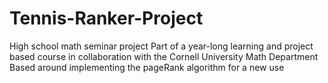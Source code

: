 # Tennis-Ranker-Project
High school math seminar project 
  Part of a year-long learning and project based course in collaboration with the Cornell University Math Department
Based around implementing the pageRank algorithm for a new use
